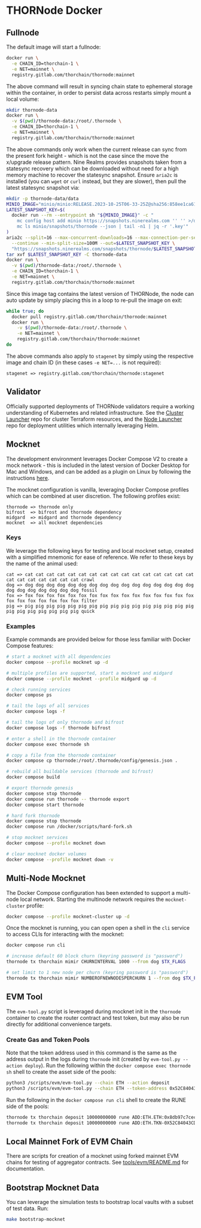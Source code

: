 # THORNode Docker

## Fullnode

The default image will start a fullnode:

```bash
docker run \
  -e CHAIN_ID=thorchain-1 \
  -e NET=mainnet \
  registry.gitlab.com/thorchain/thornode:mainnet
```

The above command will result in syncing chain state to ephemeral storage within the container, in order to persist data across restarts simply mount a local volume:

```bash
mkdir thornode-data
docker run \
  -v $(pwd)/thornode-data:/root/.thornode \
  -e CHAIN_ID=thorchain-1 \
  -e NET=mainnet \
  registry.gitlab.com/thorchain/thornode:mainnet
```

The above commands only work when the current release can sync from the present fork height - which is not the case since the move the x/upgrade release pattern. Nine Realms provides snapshots taken from a statesync recovery which can be downloaded without need for a high memory machine to recover the statesync snapshot. Ensure `aria2c` is installed (you can `wget` or `curl` instead, but they are slower), then pull the latest statesync snapshot via:

```bash
mkdir -p thornode-data/data
MINIO_IMAGE="minio/minio:RELEASE.2023-10-25T06-33-25Z@sha256:858ee1ca619396ea1b77cc12a36b857a6b57cb4f5d53128b1224365ee1da7305"
LATEST_SNAPSHOT_KEY=$(
  docker run --rm --entrypoint sh "${MINIO_IMAGE}" -c "
    mc config host add minio https://snapshots.ninerealms.com '' '' >/dev/null;
    mc ls minio/snapshots/thornode --json | tail -n1 | jq -r '.key'"
)
aria2c --split=16 --max-concurrent-downloads=16 --max-connection-per-server=16 \
  --continue --min-split-size=100M --out=$LATEST_SNAPSHOT_KEY \
  "https://snapshots.ninerealms.com/snapshots/thornode/$LATEST_SNAPSHOT_KEY"
tar xvf $LATEST_SNAPSHOT_KEY -C thornode-data
docker run \
  -v $(pwd)/thornode-data:/root/.thornode \
  -e CHAIN_ID=thorchain-1 \
  -e NET=mainnet \
  registry.gitlab.com/thorchain/thornode:mainnet
```

Since this image tag contains the latest version of THORNode, the node can auto update by simply placing this in a loop to re-pull the image on exit:

```bash
while true; do
  docker pull registry.gitlab.com/thorchain/thornode:mainnet
  docker run \
    -v $(pwd)/thornode-data:/root/.thornode \
    -e NET=mainnet \
    registry.gitlab.com/thorchain/thornode:mainnet
do
```

The above commands also apply to `stagenet` by simply using the respective image and chain ID (in these cases `-e NET=...` is not required):

```code
stagenet => registry.gitlab.com/thorchain/thornode:stagenet
```

## Validator

Officially supported deployments of THORNode validators require a working understanding of Kubernetes and related infrastructure. See the [Cluster Launcher](https://gitlab.com/thorchain/devops/cluster-launcher) repo for cluster Terraform resources, and the [Node Launcher](https://gitlab.com/thorchain/devops/node-launcher) repo for deployment utilities which internally leveraging Helm.

## Mocknet

The development environment leverages Docker Compose V2 to create a mock network - this is included in the latest version of Docker Desktop for Mac and Windows, and can be added as a plugin on Linux by following the instructions [here](https://docs.docker.com/compose/cli-command/#installing-compose-v2).

The mocknet configuration is vanilla, leveraging Docker Compose profiles which can be combined at user discretion. The following profiles exist:

```code
thornode => thornode only
bifrost  => bifrost and thornode dependency
midgard  => midgard and thornode dependency
mocknet  => all mocknet dependencies
```

### Keys

We leverage the following keys for testing and local mocknet setup, created with a simplified mnemonic for ease of reference. We refer to these keys by the name of the animal used:

```text
cat => cat cat cat cat cat cat cat cat cat cat cat cat cat cat cat cat cat cat cat cat cat cat cat crawl
dog => dog dog dog dog dog dog dog dog dog dog dog dog dog dog dog dog dog dog dog dog dog dog dog fossil
fox => fox fox fox fox fox fox fox fox fox fox fox fox fox fox fox fox fox fox fox fox fox fox fox filter
pig => pig pig pig pig pig pig pig pig pig pig pig pig pig pig pig pig pig pig pig pig pig pig pig quick
```

### Examples

Example commands are provided below for those less familiar with Docker Compose features:

```bash
# start a mocknet with all dependencies
docker compose --profile mocknet up -d

# multiple profiles are supported, start a mocknet and midgard
docker compose --profile mocknet --profile midgard up -d

# check running services
docker compose ps

# tail the logs of all services
docker compose logs -f

# tail the logs of only thornode and bifrost
docker compose logs -f thornode bifrost

# enter a shell in the thornode container
docker compose exec thornode sh

# copy a file from the thornode container
docker compose cp thornode:/root/.thornode/config/genesis.json .

# rebuild all buildable services (thornode and bifrost)
docker compose build

# export thornode genesis
docker compose stop thornode
docker compose run thornode -- thornode export
docker compose start thornode

# hard fork thornode
docker compose stop thornode
docker compose run /docker/scripts/hard-fork.sh

# stop mocknet services
docker compose --profile mocknet down

# clear mocknet docker volumes
docker compose --profile mocknet down -v
```

## Multi-Node Mocknet

The Docker Compose configuration has been extended to support a multi-node local network. Starting the multinode network requires the `mocknet-cluster` profile:

```bash
docker compose --profile mocknet-cluster up -d
```

Once the mocknet is running, you can open open a shell in the `cli` service to access CLIs for interacting with the mocknet:

```bash
docker compose run cli

# increase default 60 block churn (keyring password is "password")
thornode tx thorchain mimir CHURNINTERVAL 1000 --from dog $TX_FLAGS

# set limit to 1 new node per churn (keyring password is "password")
thornode tx thorchain mimir NUMBEROFNEWNODESPERCHURN 1 --from dog $TX_FLAGS
```

## EVM Tool

The `evm-tool.py` script is leveraged during mocknet init in the `thornode` container to create the router contract and test token, but may also be run directly for additional convenience targets.

### Create Gas and Token Pools

Note that the token address used in this command is the same as the address output in the logs during `thornode` init (created by `evm-tool.py --action deploy`). Run the following within the `docker compose exec thornode sh` shell to create the asset side of the pools:

```bash
python3 /scripts/evm/evm-tool.py --chain ETH --action deposit
python3 /scripts/evm/evm-tool.py --chain ETH --token-address 0x52C84043CD9c865236f11d9Fc9F56aa003c1f922 --action deposit-token
```

Run the following in the `docker compose run cli` shell to create the RUNE side of the pools:

```bash
thornode tx thorchain deposit 10000000000 rune ADD:ETH.ETH:0x8db97c7cece249c2b98bdc0226cc4c2a57bf52fc --from cat $TX_FLAGS
thornode tx thorchain deposit 10000000000 rune ADD:ETH.TKN-0X52C84043CD9C865236F11D9FC9F56AA003C1F922:0x8db97c7cece249c2b98bdc0226cc4c2a57bf52fc --from cat $TX_FLAGS
```

## Local Mainnet Fork of EVM Chain

There are scripts for creation of a mocknet using forked mainnet EVM chains for testing of aggregator contracts. See [tools/evm/README.md](../../tools/evm/README.md) for documentation.

## Bootstrap Mocknet Data

You can leverage the simulation tests to bootstrap local vaults with a subset of test data. Run:

```bash
make bootstrap-mocknet
```
